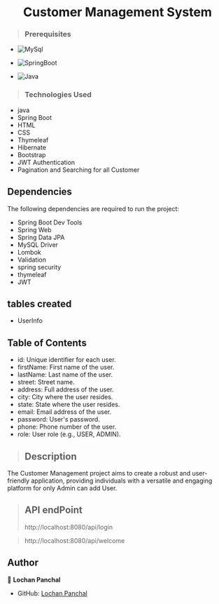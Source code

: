 <h1 align="center"> Customer Management System</h1>

>### Prerequisites
* ![MySql](https://img.shields.io/badge/DBMS-MYSQL%205.7%20or%20Higher-red)
 * ![SpringBoot](https://img.shields.io/badge/Framework-SpringBoot-green)


* ![Java](https://img.shields.io/badge/Language-Java%208%20or%20higher-yellow)
>### Technologies Used
* java
* Spring Boot
* HTML
* CSS
* Thymeleaf
* Hibernate
* Bootstrap
* JWT Authentication
* Pagination and Searching for all Customer
## Dependencies
The following dependencies are required to run the project:

* Spring Boot Dev Tools
* Spring Web
* Spring Data JPA
* MySQL Driver
* Lombok
* Validation
* spring security
* thymeleaf
* JWT

## tables created
- UserInfo

## Table of Contents
- id: Unique identifier for each user.
- firstName: First name of the user.
- lastName: Last name of the user.
- street: Street name.
- address: Full address of the user.
- city: City where the user resides.
- state: State where the user resides.
- email: Email address of the user.
- password: User's password.
- phone: Phone number of the user.
- role: User role (e.g., USER, ADMIN).
  
>## Description
The Customer Management  project aims to create a robust and user-friendly application, providing individuals with a versatile and engaging platform for only Admin 
can add User.

>## API endPoint
>http://localhost:8080/api/login

>http://localhost:8080/api/welcome

## Author

👤 **Lochan Panchal**

* GitHub: [Lochan Panchal](https://github.com/lochanpanchal)
